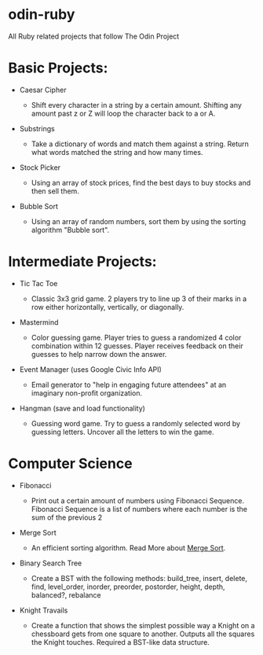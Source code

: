 # odin-ruby

All Ruby related projects that follow The Odin Project

# Basic Projects:

- Caesar Cipher

  - Shift every character in a string by a certain amount. Shifting any amount past z or Z will loop the character back to a or A.

- Substrings

  - Take a dictionary of words and match them against a string. Return what words matched the string and how many times.

- Stock Picker

  - Using an array of stock prices, find the best days to buy stocks and then sell them.

- Bubble Sort

  - Using an array of random numbers, sort them by using the sorting algorithm "Bubble sort".

# Intermediate Projects:

- Tic Tac Toe

  - Classic 3x3 grid game. 2 players try to line up 3 of their marks in a row either horizontally, vertically, or diagonally.

- Mastermind

  - Color guessing game. Player tries to guess a randomized 4 color combination within 12 guesses. Player receives feedback on their guesses to help narrow down the answer.

- Event Manager (uses Google Civic Info API)

  - Email generator to "help in engaging future attendees" at an imaginary non-profit organization.

- Hangman (save and load functionality)

  - Guessing word game. Try to guess a randomly selected word by guessing letters. Uncover all the letters to win the game.

# Computer Science

- Fibonacci

  - Print out a certain amount of numbers using Fibonacci Sequence. Fibonacci Sequence is a list of numbers where each number is the sum of the previous 2

- Merge Sort

  - An efficient sorting algorithm. Read More about [Merge Sort](https://en.wikipedia.org/wiki/Merge_sort).

- Binary Search Tree

  - Create a BST with the following methods: build_tree, insert, delete, find, level_order, inorder, preorder, postorder, height, depth, balanced?, rebalance

- Knight Travails

  - Create a function that shows the simplest possible way a Knight on a chessboard gets from one square to another. Outputs all the squares the Knight touches. Required a BST-like data structure.
